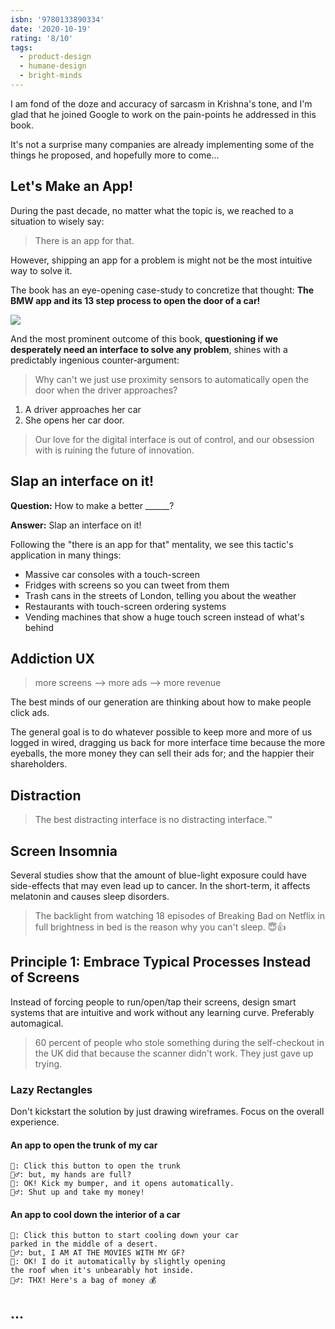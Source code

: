 ```yaml
---
isbn: '9780133890334'
date: '2020-10-19'
rating: '8/10'
tags:
  - product-design
  - humane-design
  - bright-minds
---
```


I am fond of the doze and accuracy of sarcasm in Krishna's tone, and I'm glad that he joined Google to work on the pain-points he addressed in this book.

It's not a surprise many companies are already implementing some of the things he proposed, and hopefully more to come...

## Let's Make an App!

During the past decade, no matter what the topic is, we reached to a situation to wisely say:

> There is an app for that.

However, shipping an app for a problem is might not be the most intuitive way to solve it.

The book has an eye-opening case-study to concretize that thought: **The BMW app and its 13 step process to open the door of a car!**

![](/images/best-interface-is-no-interface/01.jpg)

And the most prominent outcome of this book, **questioning if we desperately need an interface to solve any problem**, shines with a predictably ingenious counter-argument:

> Why can't we just use proximity sensors to automatically open the door when the driver approaches?

1. A driver approaches her car
2. She opens her car door.

> Our love for the digital interface is out of control, and our obsession with is ruining the future of innovation.

## Slap an interface on it!

**Question:** How to make a better \_\_\_\_\_\_?

**Answer:** Slap an interface on it!

Following the "there is an app for that" mentality, we see this tactic's application in many things:

- Massive car consoles with a touch-screen
- Fridges with screens so you can tweet from them
- Trash cans in the streets of London, telling you about the weather
- Restaurants with touch-screen ordering systems
- Vending machines that show a huge touch screen instead of what's behind

## Addiction UX

> more screens --> more ads --> more revenue

The best minds of our generation are thinking about how to make people click ads.

The general goal is to do whatever possible to keep more and more of us logged in wired, dragging us back for more interface time because the more eyeballs, the more money they can sell their ads for; and the happier their shareholders.

## Distraction

> The best distracting interface is no distracting interface.™️

## Screen Insomnia

Several studies show that the amount of blue-light exposure could have side-effects that may even lead up to cancer. In the short-term, it affects melatonin and causes sleep disorders.

> The backlight from watching 18 episodes of Breaking Bad on Netflix in full brightness in bed is the reason why you can't sleep. 😇👍

## Principle 1: Embrace Typical Processes Instead of Screens

Instead of forcing people to run/open/tap their screens, design smart systems that are intuitive and work without any learning curve. Preferably automagical.

> 60 percent of people who stole something during the self-checkout in the UK did that because the scanner didn't work. They just gave up trying.

### Lazy Rectangles

Don't kickstart the solution by just drawing wireframes. Focus on the overall experience.

#### An app to open the trunk of my car

```text
📱: Click this button to open the trunk
🙍‍♂️: but, my hands are full?
🚗: OK! Kick my bumper, and it opens automatically.
🙆‍♂️: Shut up and take my money!
```

#### An app to cool down the interior of a car

```text
📱: Click this button to start cooling down your car
parked in the middle of a desert.
🙍‍♂️: but, I AM AT THE MOVIES WITH MY GF?
🚗: OK! I do it automatically by slightly opening
the roof when it's unbearably hot inside.
🙆‍♂️: THX! Here's a bag of money 💰
```

## ...
